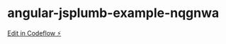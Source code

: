 # angular-jsplumb-example-nqgnwa

[Edit in Codeflow ⚡️](https://stackblitz.com/~/github.com/Manav9823/angular-jsplumb-example-nqgnwa)